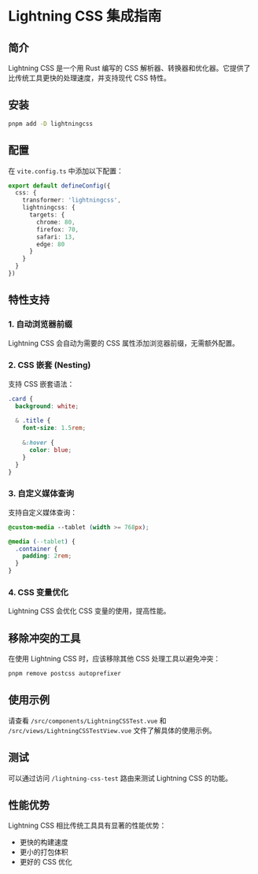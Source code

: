 # Lightning CSS 集成指南

## 简介

Lightning CSS 是一个用 Rust 编写的 CSS 解析器、转换器和优化器。它提供了比传统工具更快的处理速度，并支持现代 CSS 特性。

## 安装

```bash
pnpm add -D lightningcss
```

## 配置

在 `vite.config.ts` 中添加以下配置：

```ts
export default defineConfig({
  css: {
    transformer: 'lightningcss',
    lightningcss: {
      targets: {
        chrome: 80,
        firefox: 70,
        safari: 13,
        edge: 80
      }
    }
  }
})
```

## 特性支持

### 1. 自动浏览器前缀
Lightning CSS 会自动为需要的 CSS 属性添加浏览器前缀，无需额外配置。

### 2. CSS 嵌套 (Nesting)
支持 CSS 嵌套语法：

```css
.card {
  background: white;
  
  & .title {
    font-size: 1.5rem;
    
    &:hover {
      color: blue;
    }
  }
}
```

### 3. 自定义媒体查询
支持自定义媒体查询：

```css
@custom-media --tablet (width >= 768px);

@media (--tablet) {
  .container {
    padding: 2rem;
  }
}
```

### 4. CSS 变量优化
Lightning CSS 会优化 CSS 变量的使用，提高性能。

## 移除冲突的工具

在使用 Lightning CSS 时，应该移除其他 CSS 处理工具以避免冲突：

```bash
pnpm remove postcss autoprefixer
```

## 使用示例

请查看 `/src/components/LightningCSSTest.vue` 和 `/src/views/LightningCSSTestView.vue` 文件了解具体的使用示例。

## 测试

可以通过访问 `/lightning-css-test` 路由来测试 Lightning CSS 的功能。

## 性能优势

Lightning CSS 相比传统工具具有显著的性能优势：
- 更快的构建速度
- 更小的打包体积
- 更好的 CSS 优化